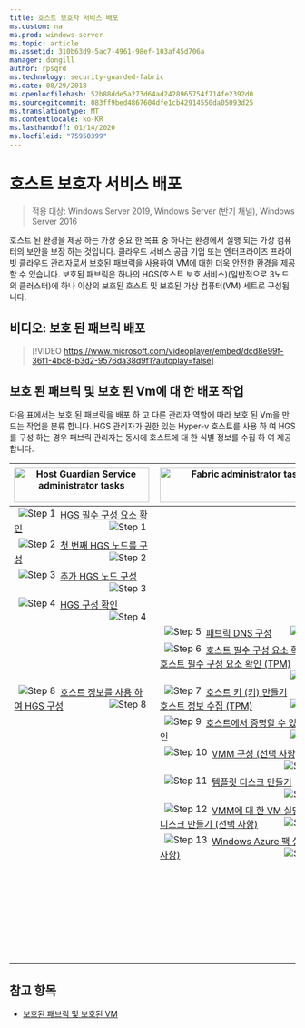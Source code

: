 ```yaml
---
title: 호스트 보호자 서비스 배포
ms.custom: na
ms.prod: windows-server
ms.topic: article
ms.assetid: 310b63d9-5ac7-4961-98ef-103af45d706a
manager: dongill
author: rpsqrd
ms.technology: security-guarded-fabric
ms.date: 08/29/2018
ms.openlocfilehash: 52b88dde5a273d64ad2428965754f714fe2392d0
ms.sourcegitcommit: 083ff9bed4867604dfe1cb42914550da05093d25
ms.translationtype: MT
ms.contentlocale: ko-KR
ms.lasthandoff: 01/14/2020
ms.locfileid: "75950399"
---
```

# <a name="deploying-the-host-guardian-service"></a>호스트 보호자 서비스 배포 

>적용 대상: Windows Server 2019, Windows Server (반기 채널), Windows Server 2016

호스트 된 환경을 제공 하는 가장 중요 한 목표 중 하나는 환경에서 실행 되는 가상 컴퓨터의 보안을 보장 하는 것입니다. 클라우드 서비스 공급 기업 또는 엔터프라이즈 프라이빗 클라우드 관리자로서 보호된 패브릭을 사용하여 VM에 대한 더욱 안전한 환경을 제공할 수 있습니다. 보호된 패브릭은 하나의 HGS(호스트 보호 서비스)(일반적으로 3노드의 클러스터)에 하나 이상의 보호된 호스트 및 보호된 가상 컴퓨터(VM) 세트로 구성됩니다.

## <a name="video-deploying-a-guarded-fabric"></a>비디오: 보호 된 패브릭 배포 

> [!VIDEO https://www.microsoft.com/videoplayer/embed/dcd8e99f-36f1-4bc8-b3d2-9576da38d9f1?autoplay=false]

## <a name="deployment-tasks-for-guarded-fabrics-and-shielded-vms"></a>보호 된 패브릭 및 보호 된 Vm에 대 한 배포 작업

다음 표에서는 보호 된 패브릭을 배포 하 고 다른 관리자 역할에 따라 보호 된 Vm을 만드는 작업을 분류 합니다. HGS 관리자가 권한 있는 Hyper-v 호스트를 사용 하 여 HGS를 구성 하는 경우 패브릭 관리자는 동시에 호스트에 대 한 식별 정보를 수집 하 여 제공 합니다.    

|<img src="../media/Guarded-Fabric-Shielded-VM/guarded-host-hgs-administrator-tasks.png" alt="Host Guardian Service administrator tasks" width="238" height="62" align="left" /> | <img src="../media/Guarded-Fabric-Shielded-VM/guarded-host-fabric-administrator-tasks.png" alt="Fabric administrator tasks" width="300" height="62" align="left" /> | <img src="../media/Guarded-Fabric-Shielded-VM/guarded-host-tenant-administrator-tasks.png" alt="Tenant administrator tasks" width="184" height="66" align="left" /> |
|-------------------------------------|--------------------------------|-----------------------------------------|
|<img src="../media/Guarded-Fabric-Shielded-VM/1111.png" alt="Step 1" hspace="8" align="left" /> [HGS 필수 구성 요소 확인](guarded-fabric-prepare-for-hgs.md) <img src="../media/Guarded-Fabric-Shielded-VM/guarded-host-verify.png" alt="Step 1" hspace="8" align="right" />| | |
|<img src="../media/Guarded-Fabric-Shielded-VM/2222.png" alt="Step 2" hspace="8" align="left" /> [첫 번째 HGS&nbsp;노드를 구성](guarded-fabric-choose-where-to-install-hgs.md)&nbsp;<img src="../media/Guarded-Fabric-Shielded-VM/guarded-host-configure-first-hgs-node.png" alt="Step 2" hspace="8" align="right" />| | |
|<img src="../media/Guarded-Fabric-Shielded-VM/3333.png" alt="Step 3" hspace="8" align="left" /> [추가 HGS&nbsp;노드 구성](guarded-fabric-configure-additional-hgs-nodes.md) <img src="../media/Guarded-Fabric-Shielded-VM/guarded-host-configure-secondary-hgs-nodes.png" alt="Step 3" hspace="8" align="right" />| | |
|<img src="../media/Guarded-Fabric-Shielded-VM/4444.png" alt="Step 4" hspace="8" align="left" /> [HGS 구성 확인](guarded-fabric-verify-hgs-configuration.md) <img src="../media/Guarded-Fabric-Shielded-VM/guarded-host-verify-hgs-configuration.png" alt="Step 4" hspace="8" align="right" />| | |
| &nbsp; |<img src="../media/Guarded-Fabric-Shielded-VM/5555.png" alt="Step 5" hspace="8" align="left" /> [패브릭 DNS 구성](guarded-fabric-configuring-fabric-dns.md) <img src="../media/Guarded-Fabric-Shielded-VM/guarded-host-configure-fabric-dns.png" alt="Step 5" hspace="8" align="right" />| |
| &nbsp; |<img src="../media/Guarded-Fabric-Shielded-VM/6666.png" alt="Step 6" hspace="8" align="left" /> [호스트&nbsp;필수 구성 요소 확인 (키)](guarded-fabric-guarded-host-prerequisites.md#host-key-attestation)<br>[호스트&nbsp;필수 구성 요소 확인 (TPM)](guarded-fabric-guarded-host-prerequisites.md#tpm-trusted-attestation)<img src="../media/Guarded-Fabric-Shielded-VM/guarded-host-verify.png" alt="Step 6" hspace="8" align="right" />| |
|<img src="../media/Guarded-Fabric-Shielded-VM/8888.png" alt="Step 8" hspace="8" align="left" /> [호스트 정보를 사용 하 여 HGS 구성](guarded-fabric-add-host-information-to-hgs.md) <img src="../media/Guarded-Fabric-Shielded-VM/guarded-host-configure-hgs-with-host-info.png" alt="Step 8" hspace="8" align="right" />|<img src="../media/Guarded-Fabric-Shielded-VM/7777.png" alt="Step 7" hspace="8" align="left" /> [호스트 키 (키) 만들기](guarded-fabric-create-host-key.md)<br>[호스트 정보 수집 (TPM)](guarded-fabric-tpm-trusted-attestation-capturing-hardware.md) <img src="../media/Guarded-Fabric-Shielded-VM/guarded-host-collect-info-from-hosts.png" alt="Step 7" hspace="8" align="right" />| |
| &nbsp; |<img src="../media/Guarded-Fabric-Shielded-VM/9999.png" alt="Step 9" hspace="8" align="left" /> [호스트에서 증명할 수 있는지 확인](guarded-fabric-confirm-hosts-can-attest-successfully.md) <img src="../media/Guarded-Fabric-Shielded-VM/guarded-host-confirm-hosts-attest.png" alt="Step 9" hspace="8" align="right" />| |
| &nbsp; |<img src="../media/Guarded-Fabric-Shielded-VM/101010.png" alt="Step 10" hspace="8" align="left" /> [VMM 구성 (선택 사항)](https://technet.microsoft.com/system-center-docs/vmm/scenario/guarded-overview) <img src="../media/Guarded-Fabric-Shielded-VM/guarded-host-configure-vmm.png" alt="Step 10" hspace="8" align="right" />| |
| &nbsp; |<img src="../media/Guarded-Fabric-Shielded-VM/11eleven.png" alt="Step 11" hspace="8" align="left" /> [템플릿 디스크 만들기](guarded-fabric-create-a-shielded-vm-template.md) <img src="../media/Guarded-Fabric-Shielded-VM/guarded-host-create-template-disk.png" alt="Step 11" hspace="8" align="right" />| |
| &nbsp; |<img src="../media/Guarded-Fabric-Shielded-VM/121212.png" alt="Step 12" hspace="8" align="left" /> [VMM에 대 한 VM 실딩 도우미 디스크 만들기 (선택 사항)](guarded-fabric-vm-shielding-helper-vhd.md) <img src="../media/Guarded-Fabric-Shielded-VM/guarded-host-create-helper-disk.png" alt="Step 12" hspace="8" align="right" />| |
| &nbsp; |<img src="../media/Guarded-Fabric-Shielded-VM/131313.png" alt="Step 13" hspace="8" align="left" /> [Windows Azure 팩 설정 (선택 사항)](guarded-fabric-shielded-vm-windows-azure-pack.md) <img src="../media/Guarded-Fabric-Shielded-VM/guarded-host-windows-azure-pack.png" alt="Step 13" hspace="8" align="right" />| |
| &nbsp; | &nbsp; |<img src="../media/Guarded-Fabric-Shielded-VM/141414.png" alt="Step 14" hspace="8" align="left" /> [보호 데이터 파일 만들기](guarded-fabric-tenant-creates-shielding-data.md) <img src="../media/Guarded-Fabric-Shielded-VM/guarded-host-shielding-data-file.png" alt="Step 14" hspace="8" align="right" />|
| &nbsp; | &nbsp; |<img src="../media/Guarded-Fabric-Shielded-VM/151515.png" alt="Step 15" hspace="8" align="left" /> [Windows Azure 팩를 사용 하 여 보호 된 Vm 만들기](guarded-fabric-shielded-vm-windows-azure-pack.md) <img src="../media/Guarded-Fabric-Shielded-VM/guarded-host-shielded-vms.png" alt="Step 15" hspace="8" align="right" /><br>[VMM을 사용 하 여 보호 된 Vm 만들기](https://technet.microsoft.com/system-center-docs/vmm/scenario/guarded-vms) <img src="../media/Guarded-Fabric-Shielded-VM/guarded-host-shielded-vms.png" alt="Step 15" hspace="8" align="right" />|


## <a name="see-also"></a>참고 항목

- [보호된 패브릭 및 보호된 VM](guarded-fabric-and-shielded-vms-top-node.md)
